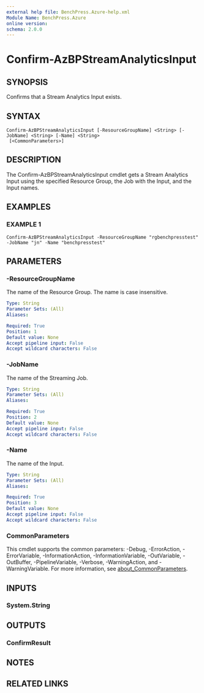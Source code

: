```yaml
---
external help file: BenchPress.Azure-help.xml
Module Name: BenchPress.Azure
online version:
schema: 2.0.0
---
```


# Confirm-AzBPStreamAnalyticsInput

## SYNOPSIS
Confirms that a Stream Analytics Input exists.

## SYNTAX

```
Confirm-AzBPStreamAnalyticsInput [-ResourceGroupName] <String> [-JobName] <String> [-Name] <String>
 [<CommonParameters>]
```

## DESCRIPTION
The Confirm-AzBPStreamAnalyticsInput cmdlet gets a Stream Analytics Input using the specified Resource Group, the
Job with the Input, and the Input names.

## EXAMPLES

### EXAMPLE 1
```
Confirm-AzBPStreamAnalyticsInput -ResourceGroupName "rgbenchpresstest" -JobName "jn" -Name "benchpresstest"
```

## PARAMETERS

### -ResourceGroupName
The name of the Resource Group.
The name is case insensitive.

```yaml
Type: String
Parameter Sets: (All)
Aliases:

Required: True
Position: 1
Default value: None
Accept pipeline input: False
Accept wildcard characters: False
```

### -JobName
The name of the Streaming Job.

```yaml
Type: String
Parameter Sets: (All)
Aliases:

Required: True
Position: 2
Default value: None
Accept pipeline input: False
Accept wildcard characters: False
```

### -Name
The name of the Input.

```yaml
Type: String
Parameter Sets: (All)
Aliases:

Required: True
Position: 3
Default value: None
Accept pipeline input: False
Accept wildcard characters: False
```

### CommonParameters
This cmdlet supports the common parameters: -Debug, -ErrorAction, -ErrorVariable, -InformationAction, -InformationVariable, -OutVariable, -OutBuffer, -PipelineVariable, -Verbose, -WarningAction, and -WarningVariable. For more information, see [about_CommonParameters](http://go.microsoft.com/fwlink/?LinkID=113216).

## INPUTS

### System.String
## OUTPUTS

### ConfirmResult
## NOTES

## RELATED LINKS
